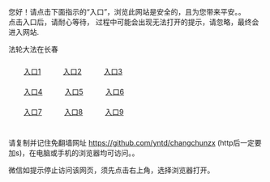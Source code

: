 您好！请点击下面指示的“入口”，浏览此网站是安全的，且为您带来平安。。 <br/>
点击入口后，请耐心等待， 过程中可能会出现无法打开的提示，请忽略，最终会进入网站. </br>

法轮大法在长春<br/>
<div style="padding:10px"><a style="margin:20px" target="_blank" href="https://drnfg7aydrrdh.cloudfront.net/2Qpsp?fefzh" id="ccLink1" rel="nofollow">入口1</a> <a target="_blank" style="margin:20px" href="https://d1h9b4upgi4bpd.cloudfront.net/2Qpsp?gbnvabf" id="ccLink2" rel="nofollow">入口2</a> <a style="margin:20px" target="_blank" href="https://d1qqvbu6kt5vwc.cloudfront.net/2Qpsp?lvirm" id="ccLink3" rel="nofollow">入口3</a></div>

<div style="padding:10px" ><a style="margin:20px" target="_blank" href="https://drnfg7aydrrdh.cloudfront.net/2Qpsp?fefzh" id="ccLink4" rel="nofollow">入口4</a> <a style="margin:20px" href="https://d1h9b4upgi4bpd.cloudfront.net/2Qpsp?gbnvabf" target="_blank" id="ccLink5" rel="nofollow">入口5</a> <a style="margin:20px" href="https://d1qqvbu6kt5vwc.cloudfront.net/2Qpsp?lvirm" target="_blank" id="ccLink6" rel="nofollow">入口6</a></div>

<div style="padding:10px"><a style="margin:20px" target="_blank" href="https://drnfg7aydrrdh.cloudfront.net/2Qpsp?fefzh" id="ccLink7" rel="nofollow">入口7</a> <a style="margin:20px" href="https://d1h9b4upgi4bpd.cloudfront.net/2Qpsp?gbnvabf" target="_blank" id="ccLink8" rel="nofollow">入口8</a> <a style="margin:20px" target="_blank" href="https://d1qqvbu6kt5vwc.cloudfront.net/2Qpsp?lvirm" id="ccLink9" rel="nofollow">入口9</a></div>

<br/>



请复制并记住免翻墙网址 https://github.com/yntd/changchunzx (http后一定要加s)，在电脑或手机的浏览器均可访问。。<br/>

微信如提示停止访问该网页，须先点击右上角，选择浏览器打开。
